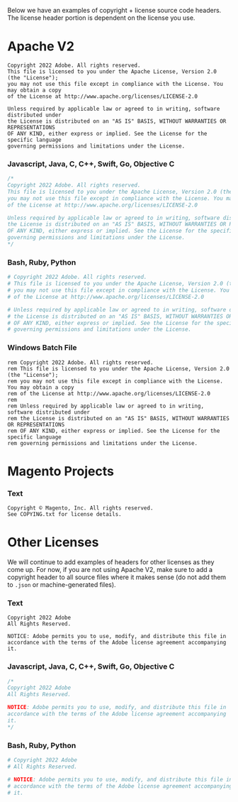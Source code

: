 Below we have an examples of copyright + license source code headers. The license header portion is dependent on the license you use.

# Apache V2

```
Copyright 2022 Adobe. All rights reserved.
This file is licensed to you under the Apache License, Version 2.0 (the "License");
you may not use this file except in compliance with the License. You may obtain a copy
of the License at http://www.apache.org/licenses/LICENSE-2.0

Unless required by applicable law or agreed to in writing, software distributed under
the License is distributed on an "AS IS" BASIS, WITHOUT WARRANTIES OR REPRESENTATIONS
OF ANY KIND, either express or implied. See the License for the specific language
governing permissions and limitations under the License.
```

### Javascript, Java, C, C++, Swift, Go, Objective C

```js
/*
Copyright 2022 Adobe. All rights reserved.
This file is licensed to you under the Apache License, Version 2.0 (the "License");
you may not use this file except in compliance with the License. You may obtain a copy
of the License at http://www.apache.org/licenses/LICENSE-2.0

Unless required by applicable law or agreed to in writing, software distributed under
the License is distributed on an "AS IS" BASIS, WITHOUT WARRANTIES OR REPRESENTATIONS
OF ANY KIND, either express or implied. See the License for the specific language
governing permissions and limitations under the License.
*/
```

### Bash, Ruby, Python 

```bash
# Copyright 2022 Adobe. All rights reserved.
# This file is licensed to you under the Apache License, Version 2.0 (the "License");
# you may not use this file except in compliance with the License. You may obtain a copy
# of the License at http://www.apache.org/licenses/LICENSE-2.0

# Unless required by applicable law or agreed to in writing, software distributed under
# the License is distributed on an "AS IS" BASIS, WITHOUT WARRANTIES OR REPRESENTATIONS
# OF ANY KIND, either express or implied. See the License for the specific language
# governing permissions and limitations under the License.
```

### Windows Batch File

```batch
rem Copyright 2022 Adobe. All rights reserved.
rem This file is licensed to you under the Apache License, Version 2.0 (the "License");
rem you may not use this file except in compliance with the License. You may obtain a copy
rem of the License at http://www.apache.org/licenses/LICENSE-2.0
rem 
rem Unless required by applicable law or agreed to in writing, software distributed under
rem the License is distributed on an "AS IS" BASIS, WITHOUT WARRANTIES OR REPRESENTATIONS
rem OF ANY KIND, either express or implied. See the License for the specific language
rem governing permissions and limitations under the License.
```

# Magento Projects

### Text

```
Copyright © Magento, Inc. All rights reserved.
See COPYING.txt for license details.
```

# Other Licenses

We will continue to add examples of headers for other licenses as they come up. For now, if you are not using Apache V2, make sure to add a copyright header to all source files where it makes sense (do not add them to `.json` or machine-generated files).

### Text

```
Copyright 2022 Adobe
All Rights Reserved.

NOTICE: Adobe permits you to use, modify, and distribute this file in
accordance with the terms of the Adobe license agreement accompanying
it.
```

### Javascript, Java, C, C++, Swift, Go, Objective C

```js
/*
Copyright 2022 Adobe
All Rights Reserved.

NOTICE: Adobe permits you to use, modify, and distribute this file in
accordance with the terms of the Adobe license agreement accompanying
it.
*/
```

### Bash, Ruby, Python 

```bash
# Copyright 2022 Adobe
# All Rights Reserved.

# NOTICE: Adobe permits you to use, modify, and distribute this file in
# accordance with the terms of the Adobe license agreement accompanying
# it.
```
